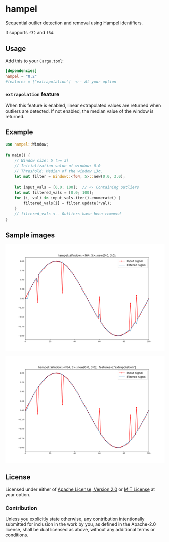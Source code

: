 # hampel

Sequential outlier detection and removal using Hampel identifiers.

It supports `f32` and `f64`.

## Usage

Add this to your `Cargo.toml`:

```toml
[dependencies]
hampel = "0.2"
#features = ["extrapolation"]  <-- At your option
```

### `extrapolation` feature

When this feature is enabled, linear extrapolated values are returned when outliers are detected. 
If not enabled, the median value of the window is returned.

## Example

```rust
use hampel::Window;

fn main() {
    // Window size: 5 (>= 3)
    // Initialization value of window: 0.0
    // Threshold: Median of the window ±3σ.
    let mut filter = Window::<f64, 5>::new(0.0, 3.0);
    
    let input_vals = [0.0; 100];  // <- Containing outliers
    let mut filtered_vals = [0.0; 100];
    for (i, val) in input_vals.iter().enumerate() {
        filtered_vals[i] = filter.update(*val);
    }
    // filtered_vals <-- Outliers have been removed
}
```

## Sample images

![sample1](./images/median_1.png)

![sample2](./images/extrapolation_1.png)

## License

Licensed under either of
[Apache License, Version 2.0](https://www.apache.org/licenses/LICENSE-2.0)
or
[MIT License](https://opensource.org/licenses/MIT)
at your option.

### Contribution

Unless you explicitly state otherwise, any contribution intentionally submitted for inclusion in the work by you, as defined in the Apache-2.0 license, shall be dual licensed as above, without any additional terms or conditions.
